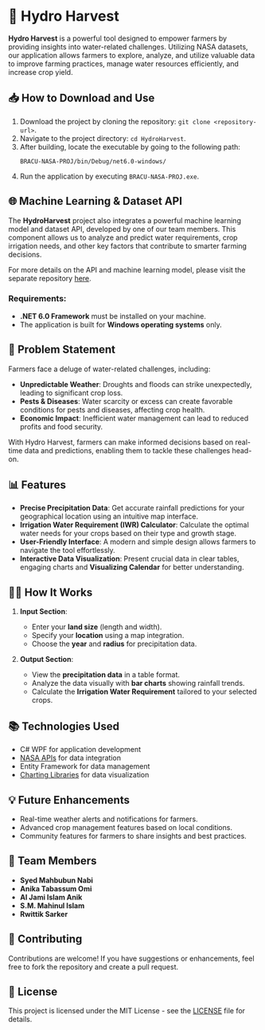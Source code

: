 # 🌱 Hydro Harvest


**Hydro Harvest** is a powerful tool designed to empower farmers by providing insights into water-related challenges. Utilizing NASA datasets, our application allows farmers to explore, analyze, and utilize valuable data to improve farming practices, manage water resources efficiently, and increase crop yield.

## 📥 How to Download and Use

1. Download the project by cloning the repository: `git clone <repository-url>`.
2. Navigate to the project directory: `cd HydroHarvest`.
3. After building, locate the executable by going to the following path:
   ```
   BRACU-NASA-PROJ/bin/Debug/net6.0-windows/
   ```
4. Run the application by executing `BRACU-NASA-PROJ.exe`.


## 🌐 Machine Learning & Dataset API

The **HydroHarvest** project also integrates a powerful machine learning model and dataset API, developed by one of our team members. This component allows us to analyze and predict water requirements, crop irrigation needs, and other key factors that contribute to smarter farming decisions. 

For more details on the API and machine learning model, please visit the separate repository [here](https://github.com/SucksToBeAnik/hydroharvest).


### Requirements:
- **.NET 6.0 Framework** must be installed on your machine.
- The application is built for **Windows operating systems** only.

## 🚜 Problem Statement

Farmers face a deluge of water-related challenges, including:

- **Unpredictable Weather**: Droughts and floods can strike unexpectedly, leading to significant crop loss.
- **Pests & Diseases**: Water scarcity or excess can create favorable conditions for pests and diseases, affecting crop health.
- **Economic Impact**: Inefficient water management can lead to reduced profits and food security.

With Hydro Harvest, farmers can make informed decisions based on real-time data and predictions, enabling them to tackle these challenges head-on.

## 📊 Features

- **Precise Precipitation Data**: Get accurate rainfall predictions for your geographical location using an intuitive map interface.
- **Irrigation Water Requirement (IWR) Calculator**: Calculate the optimal water needs for your crops based on their type and growth stage.
- **User-Friendly Interface**: A modern and simple design allows farmers to navigate the tool effortlessly.
- **Interactive Data Visualization**: Present crucial data in clear tables, engaging charts and **Visualizing Calendar** for better understanding.

## 🧑‍🌾 How It Works

1. **Input Section**:  
   - Enter your **land size** (length and width).
   - Specify your **location** using a map integration.
   - Choose the **year** and **radius** for precipitation data.
  
2. **Output Section**:  
   - View the **precipitation data** in a table format.
   - Analyze the data visually with **bar charts** showing rainfall trends.
   - Calculate the **Irrigation Water Requirement** tailored to your selected crops.

## 📚 Technologies Used

- C# WPF for application development
- [NASA APIs](https://api.nasa.gov/) for data integration
- Entity Framework for data management
- [Charting Libraries](https://github.com/dotnet/Live-Charts) for data visualization

## 💡 Future Enhancements

- Real-time weather alerts and notifications for farmers.
- Advanced crop management features based on local conditions.
- Community features for farmers to share insights and best practices.

## 👥 Team Members
- **Syed Mahbubun Nabi**
- **Anika Tabassum Omi**
- **Al Jami Islam Anik**
- **S.M. Mahinul Islam**
- **Rwittik Sarker**

## 🤝 Contributing

Contributions are welcome! If you have suggestions or enhancements, feel free to fork the repository and create a pull request.

## 📅 License

This project is licensed under the MIT License - see the [LICENSE](LICENSE) file for details.
